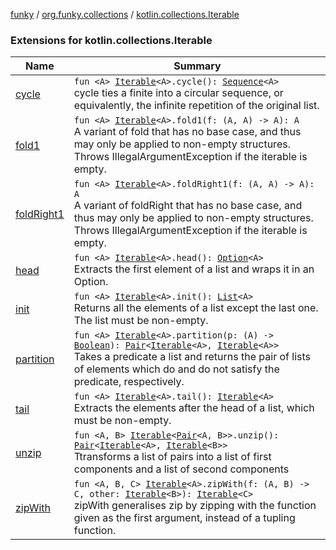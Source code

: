 [funky](../../index.md) / [org.funky.collections](../index.md) / [kotlin.collections.Iterable](.)

### Extensions for kotlin.collections.Iterable

| Name | Summary |
|---|---|
| [cycle](cycle.md) | `fun <A> `[`Iterable`](https://kotlinlang.org/api/latest/jvm/stdlib/kotlin.collections/-iterable/index.html)`<A>.cycle(): `[`Sequence`](https://kotlinlang.org/api/latest/jvm/stdlib/kotlin.sequences/-sequence/index.html)`<A>`<br>cycle ties a finite into a circular sequence, or equivalently, the infinite repetition of the original list. |
| [fold1](fold1.md) | `fun <A> `[`Iterable`](https://kotlinlang.org/api/latest/jvm/stdlib/kotlin.collections/-iterable/index.html)`<A>.fold1(f: (A, A) -> A): A`<br>A variant of fold that has no base case, and thus may only be applied to non-empty structures. Throws IllegalArgumentException if the iterable is empty. |
| [foldRight1](fold-right1.md) | `fun <A> `[`Iterable`](https://kotlinlang.org/api/latest/jvm/stdlib/kotlin.collections/-iterable/index.html)`<A>.foldRight1(f: (A, A) -> A): A`<br>A variant of foldRight that has no base case, and thus may only be applied to non-empty structures. Throws IllegalArgumentException if the iterable is empty. |
| [head](head.md) | `fun <A> `[`Iterable`](https://kotlinlang.org/api/latest/jvm/stdlib/kotlin.collections/-iterable/index.html)`<A>.head(): `[`Option`](../../org.funky.option/-option/index.md)`<A>`<br>Extracts the first element of a list and wraps it in an Option. |
| [init](init.md) | `fun <A> `[`Iterable`](https://kotlinlang.org/api/latest/jvm/stdlib/kotlin.collections/-iterable/index.html)`<A>.init(): `[`List`](https://kotlinlang.org/api/latest/jvm/stdlib/kotlin.collections/-list/index.html)`<A>`<br>Returns all the elements of a list except the last one. The list must be non-empty. |
| [partition](partition.md) | `fun <A> `[`Iterable`](https://kotlinlang.org/api/latest/jvm/stdlib/kotlin.collections/-iterable/index.html)`<A>.partition(p: (A) -> `[`Boolean`](https://kotlinlang.org/api/latest/jvm/stdlib/kotlin/-boolean/index.html)`): `[`Pair`](https://kotlinlang.org/api/latest/jvm/stdlib/kotlin/-pair/index.html)`<`[`Iterable`](https://kotlinlang.org/api/latest/jvm/stdlib/kotlin.collections/-iterable/index.html)`<A>, `[`Iterable`](https://kotlinlang.org/api/latest/jvm/stdlib/kotlin.collections/-iterable/index.html)`<A>>`<br>Takes a predicate a list and returns the pair of lists of elements which do and do not satisfy the predicate, respectively. |
| [tail](tail.md) | `fun <A> `[`Iterable`](https://kotlinlang.org/api/latest/jvm/stdlib/kotlin.collections/-iterable/index.html)`<A>.tail(): `[`Iterable`](https://kotlinlang.org/api/latest/jvm/stdlib/kotlin.collections/-iterable/index.html)`<A>`<br>Extracts the elements after the head of a list, which must be non-empty. |
| [unzip](unzip.md) | `fun <A, B> `[`Iterable`](https://kotlinlang.org/api/latest/jvm/stdlib/kotlin.collections/-iterable/index.html)`<`[`Pair`](https://kotlinlang.org/api/latest/jvm/stdlib/kotlin/-pair/index.html)`<A, B>>.unzip(): `[`Pair`](https://kotlinlang.org/api/latest/jvm/stdlib/kotlin/-pair/index.html)`<`[`Iterable`](https://kotlinlang.org/api/latest/jvm/stdlib/kotlin.collections/-iterable/index.html)`<A>, `[`Iterable`](https://kotlinlang.org/api/latest/jvm/stdlib/kotlin.collections/-iterable/index.html)`<B>>`<br>Ttransforms a list of pairs into a list of first components and a list of second components |
| [zipWith](zip-with.md) | `fun <A, B, C> `[`Iterable`](https://kotlinlang.org/api/latest/jvm/stdlib/kotlin.collections/-iterable/index.html)`<A>.zipWith(f: (A, B) -> C, other: `[`Iterable`](https://kotlinlang.org/api/latest/jvm/stdlib/kotlin.collections/-iterable/index.html)`<B>): `[`Iterable`](https://kotlinlang.org/api/latest/jvm/stdlib/kotlin.collections/-iterable/index.html)`<C>`<br>zipWith generalises zip by zipping with the function given as the first argument, instead of a tupling function. |
